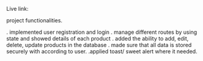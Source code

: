 Live link:

project functionalities.

. implemented user registration and login
. manage different routes by using state and showed details of each product
. added the ability to add, edit, delete, update products in the database
. made sure that all data is stored securely with according to user.
.applied toast/ sweet alert where it needed.
